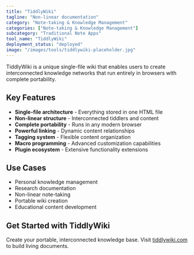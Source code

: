 ```yaml
---
title: "TiddlyWiki"
tagline: "Non-linear documentation"
category: "Note-taking & Knowledge Management"
categories: ["Note-taking & Knowledge Management"]
subcategory: "Traditional Note Apps"
tool_name: "TiddlyWiki"
deployment_status: "deployed"
image: "/images/tools/tiddlywiki-placeholder.jpg"
---
```

TiddlyWiki is a unique single-file wiki that enables users to create interconnected knowledge networks that run entirely in browsers with complete portability.

## Key Features

- **Single-file architecture** - Everything stored in one HTML file
- **Non-linear structure** - Interconnected tiddlers and content
- **Complete portability** - Runs in any modern browser
- **Powerful linking** - Dynamic content relationships
- **Tagging system** - Flexible content organization
- **Macro programming** - Advanced customization capabilities
- **Plugin ecosystem** - Extensive functionality extensions

## Use Cases

- Personal knowledge management
- Research documentation
- Non-linear note-taking
- Portable wiki creation
- Educational content development

## Get Started with TiddlyWiki

Create your portable, interconnected knowledge base. Visit [tiddlywiki.com](https://tiddlywiki.com) to build living documents.